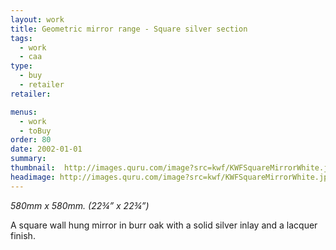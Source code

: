 ```yaml
---
layout: work
title: Geometric mirror range - Square silver section
tags:
  - work
  - caa
type:
  - buy
  - retailer
retailer:

menus:
  - work
  - toBuy
order: 80
date: 2002-01-01
summary: 
thumbnail:  http://images.quru.com/image?src=kwf/KWFSquareMirrorWhite.jpg&left=0.12188&right=0.875&bottom=0.86563&top=0.1125&width=175&height=175
headimage: http://images.quru.com/image?src=kwf/KWFSquareMirrorWhite.jpg&left=0.12188&right=0.875&bottom=0.86563&top=0.1125
---
```

_580mm x 580mm. (22&frac34;” x 22&frac34;”)_

A square wall hung mirror in burr oak with a solid silver inlay and a lacquer finish.
